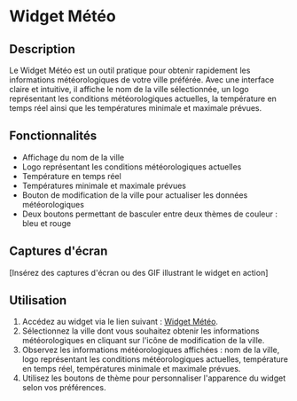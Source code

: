# Widget Météo

## Description
Le Widget Météo est un outil pratique pour obtenir rapidement les informations météorologiques de votre ville préférée. Avec une interface claire et intuitive, il affiche le nom de la ville sélectionnée, un logo représentant les conditions météorologiques actuelles, la température en temps réel ainsi que les températures minimale et maximale prévues.

## Fonctionnalités
- Affichage du nom de la ville
- Logo représentant les conditions météorologiques actuelles
- Température en temps réel
- Températures minimale et maximale prévues
- Bouton de modification de la ville pour actualiser les données météorologiques
- Deux boutons permettant de basculer entre deux thèmes de couleur : bleu et rouge

## Captures d'écran
[Insérez des captures d'écran ou des GIF illustrant le widget en action]

## Utilisation
1. Accédez au widget via le lien suivant : [Widget Météo](https://app-widget-git-main-maxime-camaille.vercel.app/).
2. Sélectionnez la ville dont vous souhaitez obtenir les informations météorologiques en cliquant sur l'icône de modification de la ville.
3. Observez les informations météorologiques affichées : nom de la ville, logo représentant les conditions météorologiques actuelles, température en temps réel, températures minimale et maximale prévues.
4. Utilisez les boutons de thème pour personnaliser l'apparence du widget selon vos préférences.

